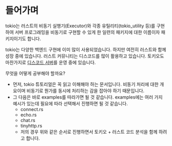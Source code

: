# 들어가며

tokio는 러스트의 비동기 실행기(Executor)와 각종 유틸리티(tokio\_utility 등)를 구현하여 서버 프로그래밍을 비동기로 구현할 수 있게 한 일련의 패키지에 대한 이름이자 패키지이기도 합니다.&#x20;

tokio는 다양한 백엔드 구현에 이미 많이 사용되었습니다. 하지만 여전히 러스트와 함께 성장 중에 있습니다. 러스트 커뮤니티는 디스코드를 많이 활용하고 있습니다. 토키오도 마찬가지로 [디스코드 서버](https://discord.gg/tokio)를 운영 중에 있습니다.

무엇을 어떻게 공부해야 할까요?

* 먼저, tokio 튜토리얼은 꼭 읽고 이해해야 하는 문서입니다. 비동기 처리에 대한 개요이며 비동기로 뭔가를 동시에 처리하는 감을 잡아야 하기 때문입니다.&#x20;
* 그 다음은 바로 examples를 따라가면 될 것 같습니다. examples에는 여러 가지 예시가 있는데 필요에 따라 선택해서 진행하면 될 것 같습니다.&#x20;
  * connect.rs&#x20;
  * echo.rs
  * chat.rs&#x20;
  * tinyhttp.rs
  * 저의 경우 위와 같은 순서로 진행하면서 토키오 + 러스트 코드 분석을 함께 하려고 합니다.&#x20;

